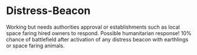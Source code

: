 # Distress-Beacon
Working but needs authorities approval or establishments such as local space faring hired owners to respond. Possible humanitarian response! 10% chance of battlefield after activation of any distress beacon with earthlings or space faring animals.
